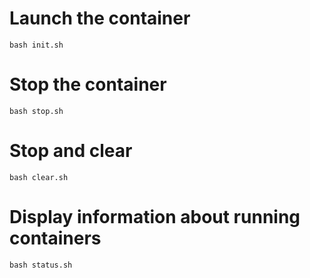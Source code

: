 # Launch the container
	bash init.sh
# Stop the container
	bash stop.sh
# Stop and clear
	bash clear.sh
# Display information about running containers
	bash status.sh